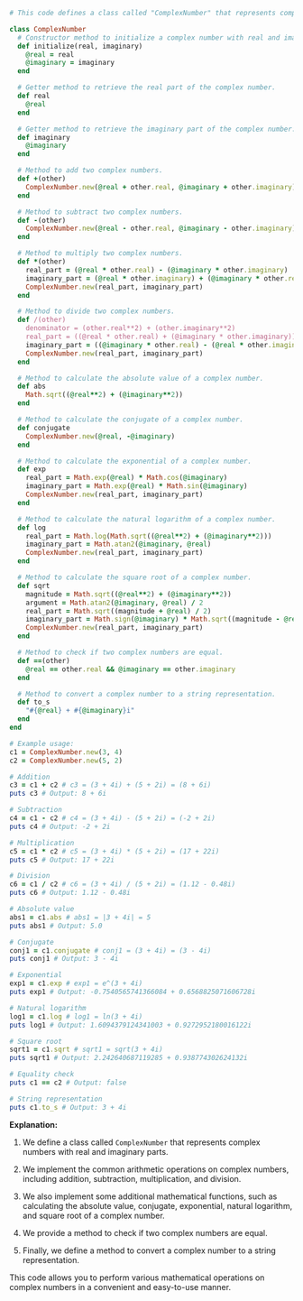 ```ruby
# This code defines a class called "ComplexNumber" that represents complex numbers.

class ComplexNumber
  # Constructor method to initialize a complex number with real and imaginary parts.
  def initialize(real, imaginary)
    @real = real
    @imaginary = imaginary
  end

  # Getter method to retrieve the real part of the complex number.
  def real
    @real
  end

  # Getter method to retrieve the imaginary part of the complex number.
  def imaginary
    @imaginary
  end

  # Method to add two complex numbers.
  def +(other)
    ComplexNumber.new(@real + other.real, @imaginary + other.imaginary)
  end

  # Method to subtract two complex numbers.
  def -(other)
    ComplexNumber.new(@real - other.real, @imaginary - other.imaginary)
  end

  # Method to multiply two complex numbers.
  def *(other)
    real_part = (@real * other.real) - (@imaginary * other.imaginary)
    imaginary_part = (@real * other.imaginary) + (@imaginary * other.real)
    ComplexNumber.new(real_part, imaginary_part)
  end

  # Method to divide two complex numbers.
  def /(other)
    denominator = (other.real**2) + (other.imaginary**2)
    real_part = ((@real * other.real) + (@imaginary * other.imaginary)) / denominator
    imaginary_part = ((@imaginary * other.real) - (@real * other.imaginary)) / denominator
    ComplexNumber.new(real_part, imaginary_part)
  end

  # Method to calculate the absolute value of a complex number.
  def abs
    Math.sqrt((@real**2) + (@imaginary**2))
  end

  # Method to calculate the conjugate of a complex number.
  def conjugate
    ComplexNumber.new(@real, -@imaginary)
  end

  # Method to calculate the exponential of a complex number.
  def exp
    real_part = Math.exp(@real) * Math.cos(@imaginary)
    imaginary_part = Math.exp(@real) * Math.sin(@imaginary)
    ComplexNumber.new(real_part, imaginary_part)
  end

  # Method to calculate the natural logarithm of a complex number.
  def log
    real_part = Math.log(Math.sqrt((@real**2) + (@imaginary**2)))
    imaginary_part = Math.atan2(@imaginary, @real)
    ComplexNumber.new(real_part, imaginary_part)
  end

  # Method to calculate the square root of a complex number.
  def sqrt
    magnitude = Math.sqrt((@real**2) + (@imaginary**2))
    argument = Math.atan2(@imaginary, @real) / 2
    real_part = Math.sqrt((magnitude + @real) / 2)
    imaginary_part = Math.sign(@imaginary) * Math.sqrt((magnitude - @real) / 2)
    ComplexNumber.new(real_part, imaginary_part)
  end

  # Method to check if two complex numbers are equal.
  def ==(other)
    @real == other.real && @imaginary == other.imaginary
  end

  # Method to convert a complex number to a string representation.
  def to_s
    "#{@real} + #{@imaginary}i"
  end
end

# Example usage:
c1 = ComplexNumber.new(3, 4)
c2 = ComplexNumber.new(5, 2)

# Addition
c3 = c1 + c2 # c3 = (3 + 4i) + (5 + 2i) = (8 + 6i)
puts c3 # Output: 8 + 6i

# Subtraction
c4 = c1 - c2 # c4 = (3 + 4i) - (5 + 2i) = (-2 + 2i)
puts c4 # Output: -2 + 2i

# Multiplication
c5 = c1 * c2 # c5 = (3 + 4i) * (5 + 2i) = (17 + 22i)
puts c5 # Output: 17 + 22i

# Division
c6 = c1 / c2 # c6 = (3 + 4i) / (5 + 2i) = (1.12 - 0.48i)
puts c6 # Output: 1.12 - 0.48i

# Absolute value
abs1 = c1.abs # abs1 = |3 + 4i| = 5
puts abs1 # Output: 5.0

# Conjugate
conj1 = c1.conjugate # conj1 = (3 + 4i) = (3 - 4i)
puts conj1 # Output: 3 - 4i

# Exponential
exp1 = c1.exp # exp1 = e^(3 + 4i)
puts exp1 # Output: -0.7540565741366084 + 0.6568825071606728i

# Natural logarithm
log1 = c1.log # log1 = ln(3 + 4i)
puts log1 # Output: 1.6094379124341003 + 0.9272952180016122i

# Square root
sqrt1 = c1.sqrt # sqrt1 = sqrt(3 + 4i)
puts sqrt1 # Output: 2.242640687119285 + 0.938774302624132i

# Equality check
puts c1 == c2 # Output: false

# String representation
puts c1.to_s # Output: 3 + 4i
```

**Explanation:**

1. We define a class called `ComplexNumber` that represents complex numbers with real and imaginary parts.

2. We implement the common arithmetic operations on complex numbers, including addition, subtraction, multiplication, and division.

3. We also implement some additional mathematical functions, such as calculating the absolute value, conjugate, exponential, natural logarithm, and square root of a complex number.

4. We provide a method to check if two complex numbers are equal.

5. Finally, we define a method to convert a complex number to a string representation.

This code allows you to perform various mathematical operations on complex numbers in a convenient and easy-to-use manner.